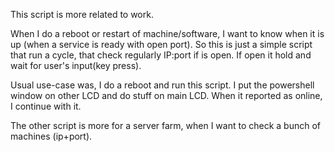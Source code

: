 This script is more related to work.

When I do a reboot or restart of machine/software, I want to know when it is up (when a service is ready with open port). 
So this is just a simple script that run a cycle, that check regularly IP:port if is open. If open it hold and wait for user's input(key press).


Usual use-case was, I do a reboot and run this script. I put the powershell window on other LCD and do stuff on main LCD. When it reported as online, I continue with it.

The other script is more for a server farm, when I want to check a bunch of machines (ip+port).
